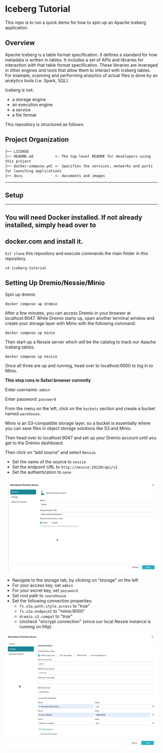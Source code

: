 # Iceberg Tutorial

This repo is to run a quick demo for how to spin up an Apache Iceberg application.

## Overview

Apache Iceberg is a table format specification. It defines a standard for how metadata is 
written in tables. It includes a set of APIs and libraries for interaction with that 
table format specification. These libraries are leveraged in other engines and tools 
that allow them to interact with Iceberg tables. For example, scanning and performing 
analytics of actual files is done by an analytics tools (i.e. Spark, SQL).

Iceberg is not:
- a storage engine
- an execution engine
- a service
- a file format 


This repository is structured as follows:

Project Organization
------------

    ├── LICENSE
    ├── README.md          <- The top-level README for developers using this project
    ├── docker-compose.yml <- Specifies the services, networks and ports for launching applications
    ├── docs               <- documents and images
    						  
    						  
    

--------


##  Setup
---
## You will need Docker installed. If not already installed, simply head over to 
## docker.com and install it. 

`Git clone` this repository and execute commands the main folder in this repository.

```
cd iceberg-tutorial
```

## Setting Up Dremio/Nessie/Minio

Spin up dremio
```
docker compose up dremio
```

After a few minutes, you can access Dremio in your browser at localhost:9047. 
While Dremio starts up, open another terminal window and create your storage layer with 
Minio with the following command:

```
docker compose up minio
```

Then start up a Nessie server which will be the catalog to track our Apache Iceberg 
tables.


```
docker compose up nessie
```

Once all three are up and running, head over to localhost:9000 to log in to Minio.

****This step runs in Safari browser currently****

Enter username: `admin`

Enter password: `password`
 

From the menu on the left, click on the `buckets` section and create a bucket named `warehouse`.

Minio is an S3-compatible storage layer, so a bucket is essentially where you can save 
files in object storage solutions like S3 and Minio.

Then head over to localhost:9047 and set up your Dremio account until you get to the 
Dremio dashboard.

Then click on “add source” and select `Nessie`.

- Set the name of the source to `nessie`
- Set the endpoint URL to `http://nessie:19120/api/v2`
- Set the authentication to `none`

![New Nessie (Preview) Source](docs/new-nessie-preview-source.png)

- Navigate to the storage tab, by clicking on “storage” on the left
- For your access key, set `admin`
- For your secret key, set `password`
- Set root path to `/warehouse`
- Set the following connection properties:
	- `fs.s3a.path.style.access` to "true"
	- `fs.s3a.endpoint` to "minio:9000"
	- `dremio.s3.compat` to "true"
	- Uncheck "encrypt connection" (since our local Nessie instance is running on http)

![New Nessie Source](docs/new-nessie-source.png)
